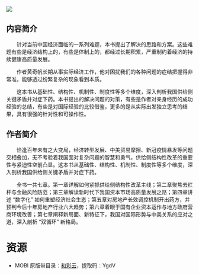 ![](http://img3m7.ddimg.cn/15/27/28999887-2_u_9.jpg)

## 内容简介

　　针对当前中国经济面临的一系列难题，本书提出了解决的思路和方案。这些难题有些是经济结构上的，有些是体制上的，都经过长期积累，严重制约着经济的持续健康高质量发展。

　　作者黄奇帆长期从事实际经济工作，他对困扰我们的各种问题的症结把握得非常准，能够透过纷繁复杂的现象看到本质。

　　这本书从基础性、结构性、机制性、制度性等多个维度，深入剖析我国供给侧关键矛盾并对症下药。本书提出的解决问题的对策，有些是作者对亲身经历的成功经验的总结，有些是对国际经验的比较借鉴，更多的是从实际出发独立思考的结果，具有很强的针对性和可操作性。

## 作者简介

　　恰逢百年未有之大变局，经济转型发展、中美贸易摩擦、新冠疫情暴发等问题交相叠加，无不考验着我国面对复杂问题的智慧和勇气，供给侧结构性改革的重要性与紧迫性空前凸显。这本书从基础性、结构性、机制性、制度性等多个维度，深入剖析我国供给侧关键矛盾并对症下药。

　　全书一共七章。第一章详解如何紧抓供给侧结构性改革主线；第二章聚焦去杠杆与金融风险防范；第三章解读新时代下我国资本市场高质量发展之路；第四章讲述 “数字化” 如何重塑经济社会生态；第五章对房地产长效调控机制开出药方，并预判今后十年房地产行业六大趋势；第六章着眼于国有企业资本运作与地方政府营商环境改善；第七章阐释新局面、新特征下，我国对国际形势与中美关系的应对之道，深入剖析 “双循环” 新格局。

# 资源

* MOBI 原版带目录：[和彩云](https://caiyun.139.com/m/i?0n5Cfnglsnwuz)，提取码：YgdV
